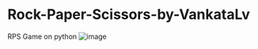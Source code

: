 # Rock-Paper-Scissors-by-VankataLv
RPS Game on python
![image](https://github.com/VankataLv/Rock-Paper-Scissors-by-VankataLv/assets/132002763/53978471-6c8d-41c1-8e1c-38612fddd91c)
